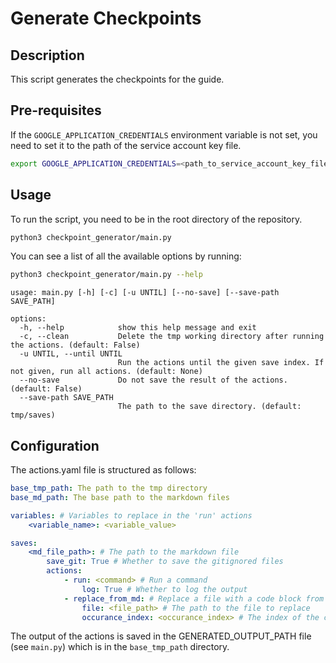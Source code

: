 # Generate Checkpoints

## Description

This script generates the checkpoints for the guide.

## Pre-requisites

If the `GOOGLE_APPLICATION_CREDENTIALS` environment variable is not set, you
need to set it to the path of the service account key file.

```bash
export GOOGLE_APPLICATION_CREDENTIALS=<path_to_service_account_key_file>
```

## Usage

To run the script, you need to be in the root directory of the repository.

```bash
python3 checkpoint_generator/main.py
```

You can see a list of all the available options by running:

```bash
python3 checkpoint_generator/main.py --help
```

```
usage: main.py [-h] [-c] [-u UNTIL] [--no-save] [--save-path SAVE_PATH]

options:
  -h, --help            show this help message and exit
  -c, --clean           Delete the tmp working directory after running the actions. (default: False)
  -u UNTIL, --until UNTIL
                        Run the actions until the given save index. If not given, run all actions. (default: None)
  --no-save             Do not save the result of the actions. (default: False)
  --save-path SAVE_PATH
                        The path to the save directory. (default: tmp/saves)
```

## Configuration

The actions.yaml file is structured as follows:

```yaml
base_tmp_path: The path to the tmp directory
base_md_path: The base path to the markdown files

variables: # Variables to replace in the 'run' actions
    <variable_name>: <variable_value>

saves:
    <md_file_path>: # The path to the markdown file
        save_git: True # Whether to save the gitignored files
        actions:
            - run: <command> # Run a command
                log: True # Whether to log the output
            - replace_from_md: # Replace a file with a code block from a markdown file
                file: <file_path> # The path to the file to replace
                occurance_index: <occurance_index> # The index of the code block to use
```

The output of the actions is saved in the GENERATED_OUTPUT_PATH file (see
`main.py`) which is in the `base_tmp_path` directory.
